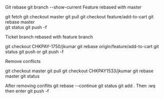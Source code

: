 Git rebase
git branch --show-current
Feature rebased with master

git fetch
git checkout master
git pull
git checkout feature/add-to-cart 
git rebase master                              
git status
git push -f



Ticket branch rebased with feature branch

git checkout CHKPAY-1750/jkumar
git rebase origin/feature/add-to-cart
git status
git push or git push -f



Remove conflicts 

git checkout master
git pull 
git checkout CHKPAY1533/jkumar
git rebase master
git status

After removing conflits 
git rebase --continue
git status
git add .
Then :wq then enter
git push -f
